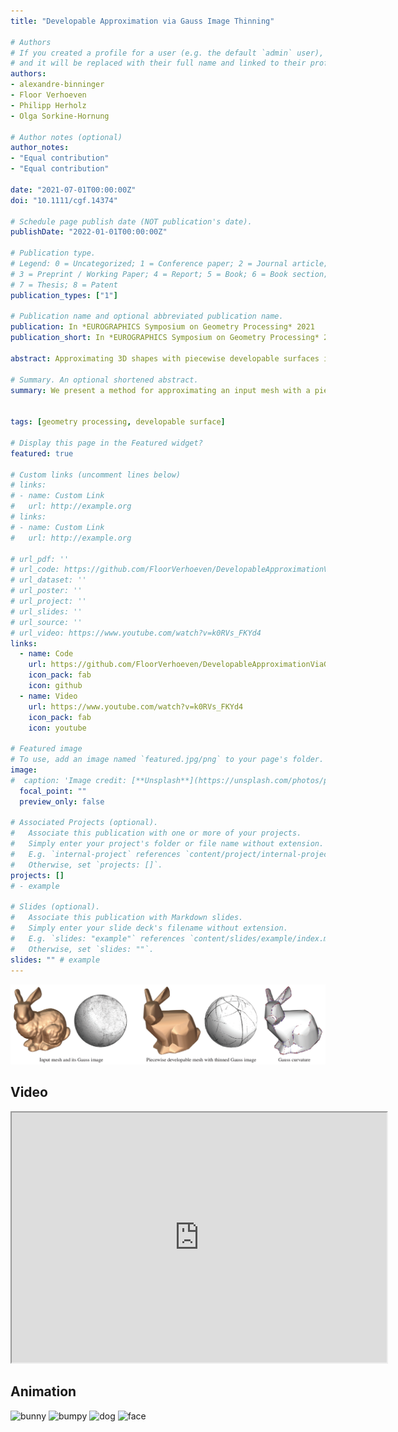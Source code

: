 ```yaml
---
title: "Developable Approximation via Gauss Image Thinning"

# Authors
# If you created a profile for a user (e.g. the default `admin` user), write the username (folder name) here 
# and it will be replaced with their full name and linked to their profile.
authors:
- alexandre-binninger
- Floor Verhoeven
- Philipp Herholz
- Olga Sorkine-Hornung

# Author notes (optional)
author_notes:
- "Equal contribution"
- "Equal contribution"

date: "2021-07-01T00:00:00Z"
doi: "10.1111/cgf.14374"

# Schedule page publish date (NOT publication's date).
publishDate: "2022-01-01T00:00:00Z"

# Publication type.
# Legend: 0 = Uncategorized; 1 = Conference paper; 2 = Journal article;
# 3 = Preprint / Working Paper; 4 = Report; 5 = Book; 6 = Book section;
# 7 = Thesis; 8 = Patent
publication_types: ["1"]

# Publication name and optional abbreviated publication name.
publication: In *EUROGRAPHICS Symposium on Geometry Processing* 2021
publication_short: In *EUROGRAPHICS Symposium on Geometry Processing* 2021

abstract: Approximating 3D shapes with piecewise developable surfaces is an active research topic, driven by the benefits of developable geometry in fabrication. Piecewise developable surfaces are characterized by having a Gauss image that is a 1D object -- a collection of curves on the Gauss sphere. We present a method for developable approximation that makes use of this classic definition from differential geometry. Our algorithm is an iterative process that alternates between thinning the Gauss image of the surface and deforming the surface itself to make its normals comply with the Gauss image. The simple, local-global structure of our algorithm makes it easy to implement and optimize. We validate our method on developable shapes with added noise and demonstrate its effectiveness on a variety of non-developable inputs. Compared to the state of the art, our method is more general, tessellation independent, and preserves the input mesh connectivity.

# Summary. An optional shortened abstract.
summary: We present a method for approximating an input mesh with a piecewise developable surface by thinning its Gauss image. Using an iterative algorithm we are able to concentrate Gauss curvature on creases that naturally emerge over the course of the iterations.


tags: [geometry processing, developable surface]

# Display this page in the Featured widget?
featured: true

# Custom links (uncomment lines below)
# links:
# - name: Custom Link
#   url: http://example.org
# links:
# - name: Custom Link
#   url: http://example.org

# url_pdf: ''
# url_code: https://github.com/FloorVerhoeven/DevelopableApproximationViaGaussImageThinning
# url_dataset: ''
# url_poster: ''
# url_project: ''
# url_slides: ''
# url_source: ''
# url_video: https://www.youtube.com/watch?v=k0RVs_FKYd4
links:
  - name: Code
    url: https://github.com/FloorVerhoeven/DevelopableApproximationViaGaussImageThinning
    icon_pack: fab
    icon: github
  - name: Video
    url: https://www.youtube.com/watch?v=k0RVs_FKYd4
    icon_pack: fab
    icon: youtube

# Featured image
# To use, add an image named `featured.jpg/png` to your page's folder. 
image:
#  caption: 'Image credit: [**Unsplash**](https://unsplash.com/photos/pLCdAaMFLTE)'
  focal_point: ""
  preview_only: false

# Associated Projects (optional).
#   Associate this publication with one or more of your projects.
#   Simply enter your project's folder or file name without extension.
#   E.g. `internal-project` references `content/project/internal-project/index.md`.
#   Otherwise, set `projects: []`.
projects: []
# - example

# Slides (optional).
#   Associate this publication with Markdown slides.
#   Simply enter your slide deck's filename without extension.
#   E.g. `slides: "example"` references `content/slides/example/index.md`.
#   Otherwise, set `slides: ""`.
slides: "" # example
---
```

<!---
{{% callout note %}}
Click the *Cite* button above to demo the feature to enable visitors to import publication metadata into their reference management software.
{{% /callout %}}

{{% callout note %}}
Create your slides in Markdown - click the *Slides* button to check out the example.
{{% /callout %}}

Supplementary notes can be added here, including [code, math, and images](https://wowchemy.com/docs/writing-markdown-latex/).
--->

![teaser](teaser.png)

## Video

<div style="text-align: center">
<iframe width="600" height="400"
src="https://www.youtube.com/embed/watch?v=k0RVs_FKYd4&list=PLUykN3u3Z3NUz9kNy-d9bVOrZQVz0T8Yb">
</iframe>
</div>

## Animation

![bunny](bunny.gif)
![bumpy](bumpy.gif)
![dog](dog.gif)
![face](face.gif)